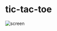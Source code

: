 # tic-tac-toe
![screen](https://github.com/eyesmaybeyes/tic-tac-toe/assets/114153517/f8d01ca5-42a8-42fd-bfbd-c14e87e11bdc)
